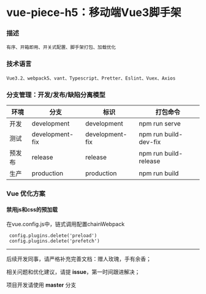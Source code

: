 # vue-piece-h5：移动端Vue3脚手架

### 描述
```
有序、开箱即用、开关式配置、脚手架打包、加载优化
```

### 技术语言
```
Vue3.2、webpack5、vant、Typescript、Pretter、Eslint、Vuex、Axios
```

### 分支管理：开发/发布/缺陷分离模型

|  环境  | 分支  | 标识  | 打包命令  |
| ------------ | ------------ | ------------ | ------------ |
| 开发  | development  | development  |  npm run serve  |
| 测试  | development-fix  | development-fix  |  npm run build-dev-fix  |
| 预发布  | release  |  release |  npm run build-release  |
| 生产  | production  | production  |  npm run build  |

### Vue 优化方案
#### 禁用js和css的预加载

在vue.config.js中，链式调用配置chainWebpack

```
 config.plugins.delete('preload')
 config.plugins.delete('prefetch')
```


------------

后续开发同事，请严格补充完善文档：赠人玫瑰，手有余香；

相关问题和优化建议，请提 **issue**，第一时间跟进解决；

项目开发请使用 **master** 分支
